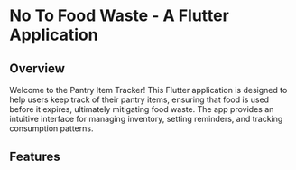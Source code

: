 # No To Food Waste - A Flutter Application

## Overview

Welcome to the Pantry Item Tracker! This Flutter application is designed to help users keep track of their pantry items, ensuring that food is used before it expires, ultimately mitigating food waste. The app provides an intuitive interface for managing inventory, setting reminders, and tracking consumption patterns.

## Features


